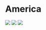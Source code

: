 # America

![](http://i.imgur.com/xqvAYAg.gif) ![](http://i.imgur.com/xqvAYAg.gif)
![](http://media.giphy.com/media/q8gUMgKSNPxCg/giphy.gif)
